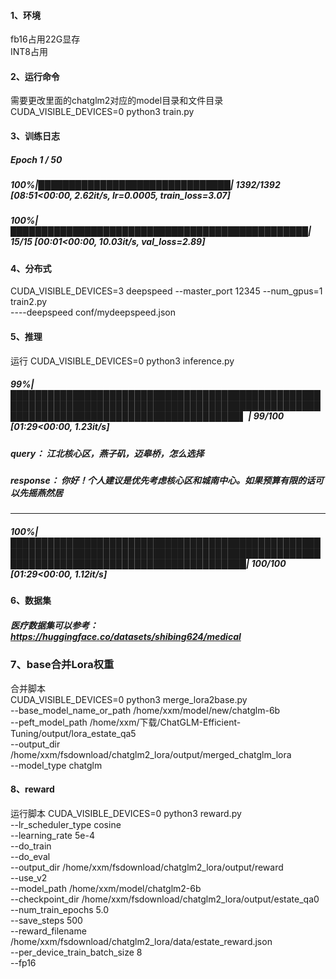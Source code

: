 #### 1、环境  
fb16占用22G显存  
INT8占用   

#### 2、运行命令  

需要更改里面的chatglm2对应的model目录和文件目录  
CUDA_VISIBLE_DEVICES=0 python3 train.py  

#### 3、训练日志  
#####  Epoch 1 / 50  

#####  100%|███████████████████████████████| 1392/1392 [08:51<00:00,  2.62it/s, lr=0.0005, train_loss=3.07]  
#####  100%|████████████████████████████████████████████████| 15/15 [00:01<00:00, 10.03it/s, val_loss=2.89]  

#### 4、分布式  

CUDA_VISIBLE_DEVICES=3 deepspeed --master_port 12345 --num_gpus=1 train2.py \
    ----deepspeed conf/mydeepspeed.json


#### 5、推理  

运行 CUDA_VISIBLE_DEVICES=0 python3 inference.py  

#####  99%|█████████████████████████████████████████████████████████████████████████████████████████████████████████████████████████████████████████▌ | 99/100 [01:29<00:00,  1.23it/s]  
 
#####  query： 江北核心区，燕子矶，迈皋桥，怎么选择    

#####  response： 你好！个人建议是优先考虑核心区和城南中心。如果预算有限的话可以先摇燕然居  

------------  
#####  100%|██████████████████████████████████████████████████████████████████████████████████████████████████████████████████████████████████████████| 100/100 [01:29<00:00,  1.12it/s]

####  6、数据集  
#####  医疗数据集可以参考：https://huggingface.co/datasets/shibing624/medical  

###  7、base合并Lora权重  
合并脚本  
CUDA_VISIBLE_DEVICES=0 python3 merge_lora2base.py \
  --base_model_name_or_path /home/xxm/model/new/chatglm-6b \
  --peft_model_path /home/xxm/下载/ChatGLM-Efficient-Tuning/output/lora_estate_qa5 \
  --output_dir /home/xxm/fsdownload/chatglm2_lora/output/merged_chatglm_lora \
  --model_type chatglm

#### 8、reward  

运行脚本
CUDA_VISIBLE_DEVICES=0 python3 reward.py \
    --lr_scheduler_type cosine \
    --learning_rate 5e-4 \
    --do_train \
    --do_eval \
    --output_dir /home/xxm/fsdownload/chatglm2_lora/output/reward \
    --use_v2 \
    --model_path /home/xxm/model/chatglm2-6b \
    --checkpoint_dir /home/xxm/fsdownload/chatglm2_lora/output/estate_qa0 \
    --num_train_epochs 5.0 \
    --save_steps 500 \
    --reward_filename /home/xxm/fsdownload/chatglm2_lora/data/estate_reward.json \
    --per_device_train_batch_size 8 \
    --fp16
